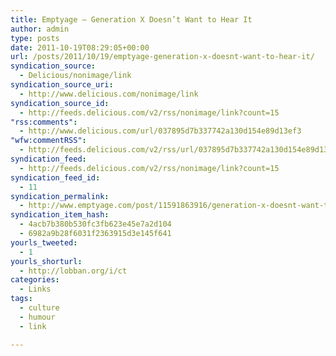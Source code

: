 ```yaml
---
title: Emptyage — Generation X Doesn’t Want to Hear It
author: admin
type: posts
date: 2011-10-19T08:29:05+00:00
url: /posts/2011/10/19/emptyage-generation-x-doesnt-want-to-hear-it/
syndication_source:
  - Delicious/nonimage/link
syndication_source_uri:
  - http://www.delicious.com/nonimage/link
syndication_source_id:
  - http://feeds.delicious.com/v2/rss/nonimage/link?count=15
"rss:comments":
  - http://www.delicious.com/url/037895d7b337742a130d154e89d13ef3
"wfw:commentRSS":
  - http://feeds.delicious.com/v2/rss/url/037895d7b337742a130d154e89d13ef3
syndication_feed:
  - http://feeds.delicious.com/v2/rss/nonimage/link?count=15
syndication_feed_id:
  - 11
syndication_permalink:
  - http://www.emptyage.com/post/11591863916/generation-x-doesnt-want-to-hear-it
syndication_item_hash:
  - 4acb7b380b530fc3fb623e45e7a2d104
  - 6982a9b28f6031f2363915d3e145f641
yourls_tweeted:
  - 1
yourls_shorturl:
  - http://lobban.org/i/ct
categories:
  - Links
tags:
  - culture
  - humour
  - link

---
```

